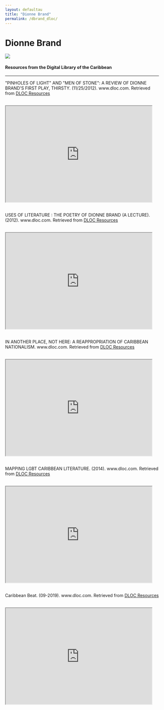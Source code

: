 ```yaml
---
layout: defaultau
title: "Dionne Brand"
permalink: /dbrand_dloc/
---
```

<!-- partial:index.partial.html -->
<div class="content">
    <h1>Dionne Brand</h1>
    <div class="quote">
        <div><img src="http://t0.gstatic.com/licensed-image?q=tbn:ANd9GcQZJZ8o1rznL0rIf4wVZVqrRcLMh6NFGu7UGAHHRoDVEMpmy0V51buNOTTBFQrBgu4DtBETMdNTuBXq0Bo" class="logo"></div>
    </div>
    <body>
    <h4>Resources from the Digital Library of the Caribbean</h4><hr>
    <div class="container-mt-5">
      <div class="row">
            <div class="col-md-6">
                <p>"PINHOLES OF LIGHT" AND "MEN OF STONE": A REVIEW OF DIONNE BRAND'S FIRST PLAY, THIRSTY. (11/25/2012). www.dloc.com. Retrieved from <a href="https://www.dloc.com/AA00019817/00001/pdf" target="_blank">DLOC Resources</a></p><br>
                <iframe width="95%" height="315" src="https://www.dloc.com/AA00019817/00001/pdf"></iframe>
                <br>
                <br>
        </div>
      <div class="col-md-6">
            <p>USES OF LITERATURE : THE POETRY OF DIONNE BRAND (A LECTURE). (2012). www.dloc.com. Retrieved from <a href="https://www.dloc.com/AA00019839/00001/videos" target="_blank">DLOC Resources</a></p><br>
            <iframe width="95%" height="315" src="https://www.dloc.com/AA00019839/00001/videos"></iframe>
            <br>
            <br>
        </div>
        </div>
    <div class="container-mt-5">
      <div class="row">
            <div class="col-md-6">
                <p>IN ANOTHER PLACE, NOT HERE: A REAPPROPRIATION OF CARIBBEAN NATIONALISM. www.dloc.com. Retrieved from <a href="https://www.dloc.com/UFE0000764/00001/images" target="_blank">DLOC Resources</a></p><br>
                <iframe width="95%" height="315" src="https://www.dloc.com/UFE0000764/00001/images"></iframe>
                <br>
                <br>
        </div>
        <div class="col-md-6">
            <p>MAPPING LGBT CARIBBEAN LITERATURE. (2014). www.dloc.com. Retrieved from <a href="https://www.dloc.com/AA00035150/00001/pdf" target="_blank">DLOC Resources</a></p><br>
            <iframe width="95%" height="315" src="https://www.dloc.com/AA00035150/00001/pdf"></iframe>
            <br>
            <br>
        </div>
        </div>
    <div class="container-mt-5">
      <div class="row">
            <div class="col-md-6">
                <p>Caribbean Beat. (09-2019). www.dloc.com. Retrieved from <a href="https://www.dloc.com/AA00090268/00049/pdf" target="_blank">DLOC Resources</a></p><br>
                <iframe width="95%" height="315" src="https://www.dloc.com/AA00090268/00049/pdf"></iframe>
                <br>
                <br>
        </div>
  <!-- partial -->
<script src='https://cdnjs.cloudflare.com/ajax/libs/jquery/3.1.1/jquery.min.js'></script><script  src="{{ site.baseurl }}/assets/js/authorscript.js"></script>
